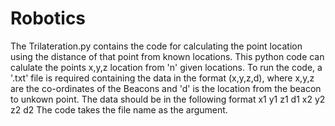 # Robotics
The Trilateration.py contains the code for calculating the point location using the distance of that point from known locations. This python code can calulate the points x,y,z location from 'n' given locations. 
To run the code, a '.txt' file is required containing the data in the format (x,y,z,d), where x,y,z are the co-ordinates of the Beacons and 'd' is the location from the beacon to unkown point.
The data should be in the following format
x1 y1 z1 d1 <new line> 
x2 y2 z2 d2
The code takes the file name as the argument.
